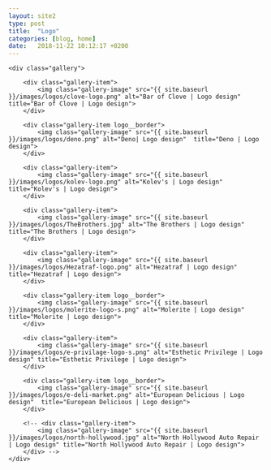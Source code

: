```yaml
---
layout: site2
type: post
title:  "Logo"
categories: [blog, home]
date:   2018-11-22 10:12:17 +0200
---
```


<div class="container">

	<div class="gallery">

		<div class="gallery-item">
			<img class="gallery-image" src="{{ site.baseurl }}/images/logos/clove-logo.png" alt="Bar of Clove | Logo design" title="Bar of Clove | Logo design">
		</div>

		<div class="gallery-item logo__border">
			<img class="gallery-image" src="{{ site.baseurl }}/images/logos/deno.png" alt="Deno| Logo design"  title="Deno | Logo design">
		</div>

		<div class="gallery-item">
			<img class="gallery-image" src="{{ site.baseurl }}/images/logos/kolev-logo.png" alt="Kolev's | Logo design" title="Kolev's | Logo design">
		</div>

		<div class="gallery-item">
			<img class="gallery-image" src="{{ site.baseurl }}/images/logos/TheBrothers.jpg" alt="The Brothers | Logo design" title="The Brothers | Logo design">
		</div>

		<div class="gallery-item">
			<img class="gallery-image" src="{{ site.baseurl }}/images/logos/Hezatraf-logo.png" alt="Hezatraf | Logo design" title="Hezatraf | Logo design">
		</div>

		<div class="gallery-item logo__border">
			<img class="gallery-image" src="{{ site.baseurl }}/images/logos/molerite-logo-s.png" alt="Molerite | Logo design"  title="Molerite | Logo design">
		</div>

		<div class="gallery-item">
			<img class="gallery-image" src="{{ site.baseurl }}/images/logos/e-privilage-logo-s.png" alt="Esthetic Privilege | Logo design" title="Esthetic Privilege | Logo design">
		</div>

		<div class="gallery-item logo__border">
			<img class="gallery-image" src="{{ site.baseurl }}/images/logos/e-deli-market.png" alt="European Delicious | Logo design"  title="European Delicious | Logo design">
		</div>

		<!-- <div class="gallery-item">
			<img class="gallery-image" src="{{ site.baseurl }}/images/logos/north-hollywood.jpg" alt="North Hollywood Auto Repair | Logo design" title="North Hollywood Auto Repair | Logo design">
		</div> -->
	</div>

</div>
